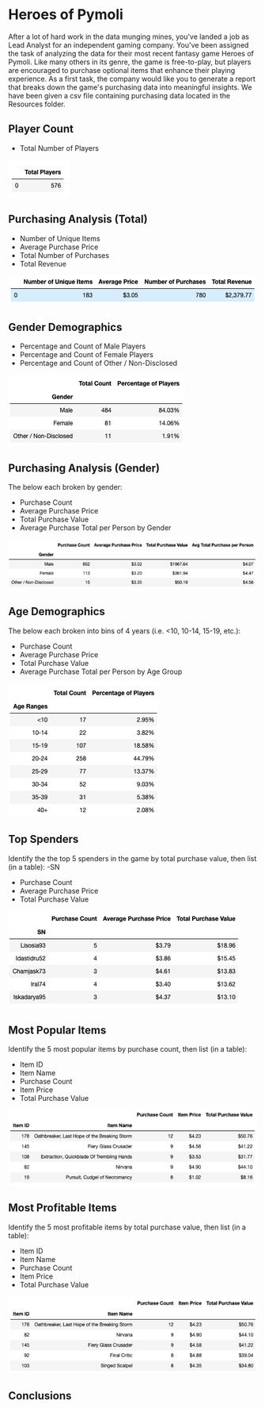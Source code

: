 # Heroes of Pymoli

After a lot of hard work in the data munging mines, you've landed a job as Lead Analyst for an independent gaming company. You've been assigned the task of analyzing the data for their most recent fantasy game Heroes of Pymoli.
Like many others in its genre, the game is free-to-play, but players are encouraged to purchase optional items that enhance their playing experience. As a first task, the company would like you to generate a report that breaks down the game's purchasing data into meaningful insights. We have been given a csv file containing purchasing data located in the Resources folder. 


## Player Count
- Total Number of Players
<img src="Images/player_count.png">


## Purchasing Analysis (Total)
- Number of Unique Items
- Average Purchase Price
- Total Number of Purchases
- Total Revenue
<img src="Images/purchasing_analysis.png">


## Gender Demographics
- Percentage and Count of Male Players
- Percentage and Count of Female Players
- Percentage and Count of Other / Non-Disclosed
<img src="Images/gender_demographics.png">


## Purchasing Analysis (Gender)
The below each broken by gender:
- Purchase Count
- Average Purchase Price
- Total Purchase Value
- Average Purchase Total per Person by Gender
<img src="Images/purchasing_analysis_gender.png">


## Age Demographics
The below each broken into bins of 4 years (i.e. <10, 10-14, 15-19, etc.):
- Purchase Count
- Average Purchase Price
- Total Purchase Value
- Average Purchase Total per Person by Age Group
<img src="Images/age_demographics.png">


## Top Spenders
Identify the the top 5 spenders in the game by total purchase value, then list (in a table):
 -SN
- Purchase Count
- Average Purchase Price
- Total Purchase Value
<img src="Images/top_spenders.png">


## Most Popular Items
Identify the 5 most popular items by purchase count, then list (in a table):
- Item ID
- Item Name
- Purchase Count
- Item Price
- Total Purchase Value
<img src="Images/most_popular_items.png">


## Most Profitable Items
Identify the 5 most profitable items by total purchase value, then list (in a table):
- Item ID
- Item Name
- Purchase Count
- Item Price
- Total Purchase Value
<img src="Images/most_profitable_items.png">


## Conclusions

